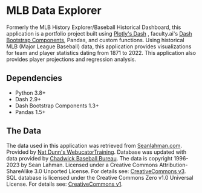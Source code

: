 # MLB Data Explorer
Formerly the MLB History Explorer/Baseball Historical Dashboard, this application is a portfolio project built using [Plotly's Dash](https://plotly.com/dash/)
, faculty.ai's [Dash Bootstrap Components](https://dash-bootstrap-components.opensource.faculty.ai/), Pandas, and custom functions. Using historical MLB (Major League Baseball) data, this application provides visualizations for team and player statistics dating from 1871 to 2022. This application also provides player projections and regression analysis.

## Dependencies
- Python 3.8+
- Dash 2.9+
- Dash Bootstrap Components 1.3+
- Pandas 1.5+

## The Data
The data used in this application was retrieved from [Seanlahman.com](http://seanlahman.com/download-baseball-database/). 
Provided by [Nat Dunn's WebucatorTraining](https://github.com/WebucatorTraining/lahman-baseball-mysql). Database was updated with 
data provided by [Chadwick Baseball Bureau](https://github.com/chadwickbureau/baseballdatabank/). 
The data is copyright 1996-2023 by Sean Lahman. Licensed under a Creative Commons Attribution-ShareAlike 
3.0 Unported License. For details see: [CreativeCommons v3](http://creativecommons.org/licenses/by-sa/3.0/). 
SQL database is licensed under the Creative Commons Zero v1.0 Universal License. 
For details see: [CreativeCommons v1](https://creativecommons.org/publicdomain/zero/1.0/).